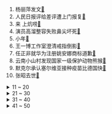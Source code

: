 1. 杨丽萍发文[:link:](https://s.weibo.com/weibo?q=%23杨丽萍发文%23&Refer=top)
2. 人民日报评给差评遭上门报复[:link:](https://s.weibo.com/weibo?q=%23人民日报评给差评遭上门报复%23&Refer=top)
3. 来 上炕唠[:link:](https://s.weibo.com/weibo?q=%23来%20上炕唠%23&Refer=top)
4. 演员高溜整容失败鼻尖坏死[:link:](https://s.weibo.com/weibo?q=%23演员高溜整容失败鼻尖坏死%23&Refer=top)
5. 小年[:link:](https://s.weibo.com/weibo?q=%23小年%23&Refer=top)
6. 王一博工作室澄清戒指倒影[:link:](https://s.weibo.com/weibo?q=%23王一博工作室澄清戒指倒影%23&Refer=top)
7. 任正非就华为注册姚安娜商标道歉[:link:](https://s.weibo.com/weibo?q=%23任正非就华为注册姚安娜商标道歉%23&Refer=top)
8. 云南小山村发现国家一级保护动物熊猴[:link:](https://s.weibo.com/weibo?q=%23云南小山村发现国家一级保护动物熊猴%23&Refer=top)
9. 默克尔承认塞尔维亚接种疫苗比德国快[:link:](https://s.weibo.com/weibo?q=%23默克尔承认塞尔维亚接种疫苗比德国快%23&Refer=top)
10. 张昭去世[:link:](https://s.weibo.com/weibo?q=%23张昭去世%23&Refer=top)
<details>
<summary>11 ~ 20</summary>

11. 央视网络春晚节目单[:link:](https://s.weibo.com/weibo?q=%23央视网络春晚节目单%23&Refer=top)
12. 迪丽热巴说自拍拿不出手[:link:](https://s.weibo.com/weibo?q=%23迪丽热巴说自拍拿不出手%23&Refer=top)
13. 上海新增本土确诊病例3例[:link:](https://s.weibo.com/weibo?q=%23上海新增本土确诊病例3例%23&Refer=top)
14. 赵英俊吃完止疼药在家录的小红花[:link:](https://s.weibo.com/weibo?q=%23赵英俊吃完止疼药在家录的小红花%23&Refer=top)
15. 9种高发癌症筛查清单[:link:](https://s.weibo.com/weibo?q=%239种高发癌症筛查清单%23&Refer=top)
16. 蔡徐坤蓝发[:link:](https://s.weibo.com/weibo?q=%23蔡徐坤蓝发%23&Refer=top)
17. 浴室到底有多少暗藏的危险[:link:](https://s.weibo.com/weibo?q=%23浴室到底有多少暗藏的危险%23&Refer=top)
18. 兰州大学全球疫情预测系统[:link:](https://s.weibo.com/weibo?q=%23兰州大学全球疫情预测系统%23&Refer=top)
19. 家电涨价潮来袭[:link:](https://s.weibo.com/weibo?q=%23家电涨价潮来袭%23&Refer=top)
20. 关菲菲[:link:](https://s.weibo.com/weibo?q=%23关菲菲%23&Refer=top)
</details>
<details>
<summary>21 ~ 30</summary>

21. 光遇退款[:link:](https://s.weibo.com/weibo?q=%23光遇退款%23&Refer=top)
22. 英雄联盟[:link:](https://s.weibo.com/weibo?q=%23英雄联盟%23&Refer=top)
23. 艾情接管李一桐微博[:link:](https://s.weibo.com/weibo?q=%23艾情接管李一桐微博%23&Refer=top)
24. 听说我过年不回家爸妈寄来的年货[:link:](https://s.weibo.com/weibo?q=%23听说我过年不回家爸妈寄来的年货%23&Refer=top)
25. 死亡宣告发自拍艾特余霜[:link:](https://s.weibo.com/weibo?q=%23死亡宣告发自拍艾特余霜%23&Refer=top)
26. 倪妮初中毕业照[:link:](https://s.weibo.com/weibo?q=%23倪妮初中毕业照%23&Refer=top)
27. 五福[:link:](https://s.weibo.com/weibo?q=%23五福%23&Refer=top)
28. 北京2022年冬奥会倒计时1周年[:link:](https://s.weibo.com/weibo?q=%23北京2022年冬奥会倒计时1周年%23&Refer=top)
29. 石家庄全面复工复产[:link:](https://s.weibo.com/weibo?q=%23石家庄全面复工复产%23&Refer=top)
30. 赵英俊病因[:link:](https://s.weibo.com/weibo?q=%23赵英俊病因%23&Refer=top)
</details>
<details>
<summary>31 ~ 40</summary>

31. 戈壁渣男[:link:](https://s.weibo.com/weibo?q=%23戈壁渣男%23&Refer=top)
32. 当人情绪低落时体温会下降[:link:](https://s.weibo.com/weibo?q=%23当人情绪低落时体温会下降%23&Refer=top)
33. 工地小哥把地砖贴出3D效果[:link:](https://s.weibo.com/weibo?q=%23工地小哥把地砖贴出3D效果%23&Refer=top)
34. 美国正式认定缅甸军方政变[:link:](https://s.weibo.com/weibo?q=%23美国正式认定缅甸军方政变%23&Refer=top)
35. 女子返乡10天后又被隔离28天[:link:](https://s.weibo.com/weibo?q=%23女子返乡10天后又被隔离28天%23&Refer=top)
36. 贾跃亭悼念张昭[:link:](https://s.weibo.com/weibo?q=%23贾跃亭悼念张昭%23&Refer=top)
37. 王一博戒指倒影[:link:](https://s.weibo.com/weibo?q=%23王一博戒指倒影%23&Refer=top)
38. 江南百景图[:link:](https://s.weibo.com/weibo?q=%23江南百景图%23&Refer=top)
39. 紧急公关全员紧急下班[:link:](https://s.weibo.com/weibo?q=%23紧急公关全员紧急下班%23&Refer=top)
40. 庚子鼠年为何有两个立春[:link:](https://s.weibo.com/weibo?q=%23庚子鼠年为何有两个立春%23&Refer=top)
</details>
<details>
<summary>41 ~ 50</summary>

41. 韩国贴汉字对联庆祝立春[:link:](https://s.weibo.com/weibo?q=%23韩国贴汉字对联庆祝立春%23&Refer=top)
42. 女神降临[:link:](https://s.weibo.com/weibo?q=%23女神降临%23&Refer=top)
43. 小年快乐[:link:](https://s.weibo.com/weibo?q=%23小年快乐%23&Refer=top)
44. 还有一周就过年了[:link:](https://s.weibo.com/weibo?q=%23还有一周就过年了%23&Refer=top)
45. 关晓彤说班婳是喜剧人[:link:](https://s.weibo.com/weibo?q=%23关晓彤说班婳是喜剧人%23&Refer=top)
46. 为什么癌症越来越常见了[:link:](https://s.weibo.com/weibo?q=%23为什么癌症越来越常见了%23&Refer=top)
47. 赵英俊留下的最后一篇小作文[:link:](https://s.weibo.com/weibo?q=%23赵英俊留下的最后一篇小作文%23&Refer=top)
48. 迪丽热巴金色拼接鱼尾裙[:link:](https://s.weibo.com/weibo?q=%23迪丽热巴金色拼接鱼尾裙%23&Refer=top)
49. 马斯克回应model3质量参差不齐[:link:](https://s.weibo.com/weibo?q=%23马斯克回应model3质量参差不齐%23&Refer=top)
50. 福建餐饮从业者不戴口罩最高罚一千[:link:](https://s.weibo.com/weibo?q=%23福建餐饮从业者不戴口罩最高罚一千%23&Refer=top)
</details>